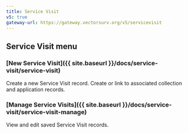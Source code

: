 ```yaml
---
title: Service Visit
v5: true
gateway-url: https://gateway.vectorsurv.org/v5/servicevisit
---
```


## Service Visit menu

### [New Service Visit]({{ site.baseurl }}/docs/service-visit/service-visit)

Create a new Service Visit record. Create or link to associated collection and application records.

### [Manage Service Visits]({{ site.baseurl }}/docs/service-visit/service-visit-manage)

View and edit saved Service Visit records.
